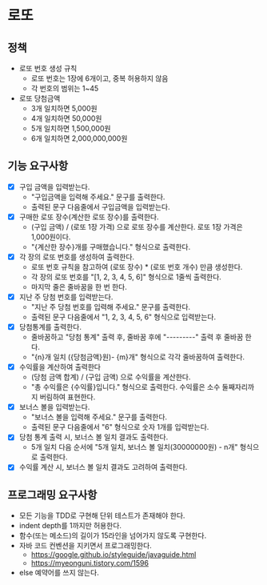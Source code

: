 # 로또
## 정책
- 로또 번호 생성 규칙
  - 로또 번호는 1장에 6개이고, 중복 허용하지 않음
  - 각 번호의 범위는 1~45
- 로또 당첨금액
  - 3개 일치하면 5,000원
  - 4개 일치하면 50,000원
  - 5개 일치하면 1,500,000원
  - 6개 일치하면 2,000,000,000원

## 기능 요구사항
- [x] 구입 금액을 입력받는다.
  - "구입금액을 입력해 주세요." 문구를 출력한다.
  - 출력된 문구 다음줄에서 구입금액을 입력받는다.
- [x] 구매한 로또 장수(계산한 로또 장수)를 출력한다.
  - (구입 금액) / (로또 1장 가격) 으로 로또 장수를 계산한다. 로또 1장 가격은 1,000원이다. 
  - "{계산한 장수}개를 구매했습니다." 형식으로 출력한다.
- [x] 각 장의 로또 번호를 생성하여 출력한다.
  - 로또 번호 규칙을 참고하여 (로또 장수) * (로또 번호 개수) 만큼 생성한다.
  - 각 장의 로또 번호를 "[1, 2, 3, 4, 5, 6]" 형식으로 1줄씩 출력한다.
  - 마지막 줄은 줄바꿈을 한 번 한다.
- [x] 지난 주 당첨 번호를 입력받는다.
  - "지난 주 당첨 번호를 입력해 주세요." 문구를 출력한다.
  - 출력된 문구 다음줄에서 "1, 2, 3, 4, 5, 6" 형식으로 입력받는다.
- [x] 당첨통계를 출력한다.
  - 줄바꿈하고 "당첨 통계" 출력 후, 줄바꿈 후에 "---------" 출력 후 줄바꿈 한다.
  - "{n}개 일치 ({당첨금액}원)- {m}개" 형식으로 각각 줄바꿈하여 출력한다.
- [x] 수익률을 계산하여 출력한다
  - (당첨 금액 합계) / (구입 금액) 으로 수익률을 계산한다.
  - "총 수익률은 {수익률}입니다." 형식으로 출력한다. 수익률은 소수 둘째자리까지 버림하여 표현한다.
- [x] 보너스 볼을 입력받는다.
  - "보너스 볼을 입력해 주세요." 문구를 출력한다.
  - 출력된 문구 다음줄에서 "6" 형식으로 숫자 1개를 입력받는다.
- [x] 당첨 통계 출력 시, 보너스 볼 일치 결과도 출력한다.
  - 5개 일치 다음 순서에 "5개 일치, 보너스 볼 일치(30000000원) - n개" 형식으로 출력한다.
- [x] 수익률 계산 시, 보너스 볼 일치 결과도 고려하여 출력한다.

## 프로그래밍 요구사항
- 모든 기능을 TDD로 구현해 단위 테스트가 존재해야 한다.
- indent depth를 1까지만 허용한다.
- 함수(또는 메소드)의 길이가 15라인을 넘어가지 않도록 구현한다.
- 자바 코드 컨벤션을 지키면서 프로그래밍한다.
  - https://google.github.io/styleguide/javaguide.html
  - https://myeonguni.tistory.com/1596
- else 예약어를 쓰지 않는다.
